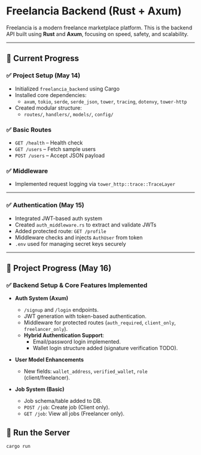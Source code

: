 # Freelancia Backend (Rust + Axum)

Freelancia is a modern freelance marketplace platform. This is the backend API built using **Rust** and **Axum**, focusing on speed, safety, and scalability.

---

## 🚧 Current Progress

### ✅ Project Setup (May 14)
- Initialized `freelancia_backend` using Cargo
- Installed core dependencies:
  - `axum`, `tokio`, `serde`, `serde_json`, `tower`, `tracing`, `dotenvy`, `tower-http`
- Created modular structure:
  - `routes/`, `handlers/`, `models/`, `config/`

### ✅ Basic Routes
- `GET /health` – Health check
- `GET /users` – Fetch sample users
- `POST /users` – Accept JSON payload

### ✅ Middleware
- Implemented request logging via `tower_http::trace::TraceLayer`

---

### ✅ Authentication (May 15)
- Integrated JWT-based auth system
- Created `auth_middleware.rs` to extract and validate JWTs
- Added protected route: `GET /profile`
- Middleware checks and injects `AuthUser` from token
- `.env` used for managing secret keys securely

---
## 🚀 Project Progress (May 16)

### ✅ Backend Setup & Core Features Implemented

- **Auth System (Axum)**
  - `/signup` and `/login` endpoints.
  - JWT generation with token-based authentication.
  - Middleware for protected routes (`auth_required`, `client_only`, `freelancer_only`).
  - **Hybrid Authentication Support**:
    - Email/password login implemented.
    - Wallet login structure added (signature verification TODO).
- **User Model Enhancements**
  - New fields: `wallet_address`, `verified_wallet`, `role` (client/freelancer).

- **Job System (Basic)**
  - Job schema/table added to DB.
  - `POST /job`: Create job (Client only).
  - `GET /job`: View all jobs (Freelancer only).

## 🔧 Run the Server

```bash
cargo run
